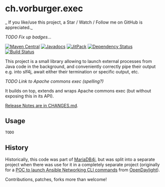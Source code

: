 ch.vorburger.exec
=================

_ If you like/use this project, a Star / Watch / Follow me on GitHub is appreciated._

_TODO Fix up badges..._

[![Maven Central](https://maven-badges.herokuapp.com/maven-central/ch.vorburger.exec/exec/badge.svg)](https://maven-badges.herokuapp.com/maven-central/ch.vorburger.exec/exec)
[![Javadocs](http://www.javadoc.io/badge/ch.vorburger.mariaDB4j/mariaDB4j-core.svg)](http://www.javadoc.io/doc/ch.vorburger.mariaDB4j/mariaDB4j-core)
[![JitPack](https://jitpack.io/v/vorburger/MariaDB4j.svg)](https://jitpack.io/#vorburger/MariaDB4j)
[![Dependency Status](https://www.versioneye.com/java/ch.vorburger.mariadb4j:mariadb4j/2.2.2/badge?style=flat)](https://www.versioneye.com/java/ch.vorburger.mariadb4j:mariadb4j/2.2.2)
[![Build Status](https://secure.travis-ci.org/vorburger/MariaDB4j.png?branch=master)](http://travis-ci.org/vorburger/MariaDB4j/)

This project is a small library allowing to launch external processes from Java code in the background,
and conveniently correctly pipe their output e.g. into slf4j, await either their termination or specific output, etc.

_TODO Link to Apache commons exec (spelling?)_

It builds on top, extends and wraps Apache commons exec (but without exposing this in its API).

[Release Notes are in CHANGES.md](CHANGES.md).

Usage
---

```java
TODO
```

History
---

Historically, this code was part of [MariaDB4j](https://github.com/vorburger/MariaDB4j/),
but was split into a separate project when there was use for it in a completely separate project
(originally for a [POC to launch Ansible Networking CLI commands](https://github.com/vorburger/opendaylight-ansible/)
from [OpenDaylight](http://www.opendaylight.org)).

Contributions, patches, forks more than welcome!
